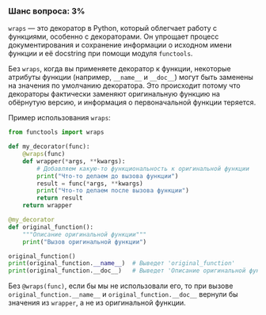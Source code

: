 ### Шанс вопроса: 3%

`wraps` — это декоратор в Python, который облегчает работу с функциями, особенно с декораторами. Он упрощает процесс документирования и сохранение информации о исходном имени функции и её docstring при помощи модуля `functools`.

Без `wraps`, когда вы применяете декоратор к функции, некоторые атрибуты функции (например, `__name__` и `__doc__`) могут быть заменены на значения по умолчанию декоратора. Это происходит потому что декораторы фактически заменяют оригинальную функцию на обёрнутую версию, и информация о первоначальной функции теряется.

Пример использования `wraps`:

```python
from functools import wraps

def my_decorator(func):
    @wraps(func)
    def wrapper(*args, **kwargs):
        # Добавляем какую-то функциональность к оригинальной функции
        print("Что-то делаем до вызова функции")
        result = func(*args, **kwargs)
        print("Что-то делаем после вызова функции")
        return result
    return wrapper

@my_decorator
def original_function():
    """Описание оригинальной функции"""
    print("Вызов оригинальной функции")

original_function()
print(original_function.__name__)  # Выведет 'original_function'
print(original_function.__doc__)   # Выведет 'Описание оригинальной функции'
```

Без `@wraps(func)`, если бы мы не использовали его, то при вызове `original_function.__name__` и `original_function.__doc__` вернули бы значения из `wrapper`, а не из оригинальной функции.